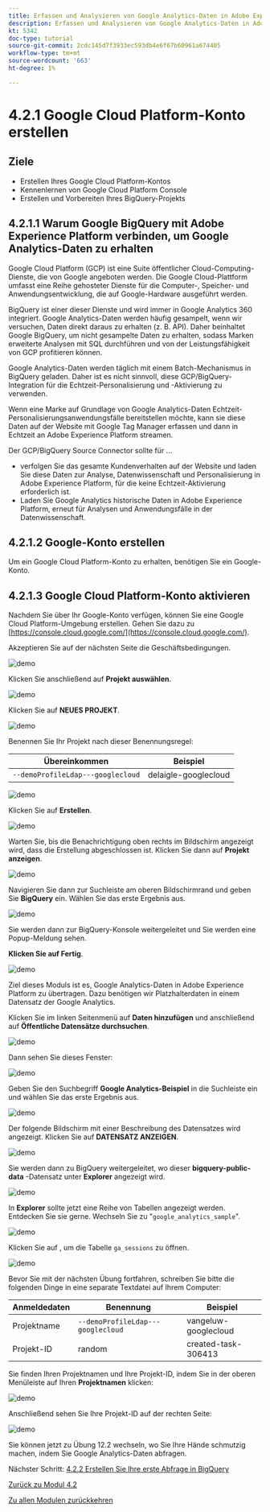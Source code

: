 ```yaml
---
title: Erfassen und Analysieren von Google Analytics-Daten in Adobe Experience Platform mit dem BigQuery Source Connector - Erstellen eines Google Cloud Platform-Kontos
description: Erfassen und Analysieren von Google Analytics-Daten in Adobe Experience Platform mit dem BigQuery Source Connector - Erstellen eines Google Cloud Platform-Kontos
kt: 5342
doc-type: tutorial
source-git-commit: 2cdc145d7f3933ec593db4e6f67b60961a674405
workflow-type: tm+mt
source-wordcount: '663'
ht-degree: 1%

---
```


# 4.2.1 Google Cloud Platform-Konto erstellen

## Ziele

- Erstellen Ihres Google Cloud Platform-Kontos
- Kennenlernen von Google Cloud Platform Console
- Erstellen und Vorbereiten Ihres BigQuery-Projekts

## 4.2.1.1 Warum Google BigQuery mit Adobe Experience Platform verbinden, um Google Analytics-Daten zu erhalten

Google Cloud Platform (GCP) ist eine Suite öffentlicher Cloud-Computing-Dienste, die von Google angeboten werden. Die Google Cloud-Plattform umfasst eine Reihe gehosteter Dienste für die Computer-, Speicher- und Anwendungsentwicklung, die auf Google-Hardware ausgeführt werden.

BigQuery ist einer dieser Dienste und wird immer in Google Analytics 360 integriert. Google Analytics-Daten werden häufig gesampelt, wenn wir versuchen, Daten direkt daraus zu erhalten (z. B. API). Daher beinhaltet Google BigQuery, um nicht gesampelte Daten zu erhalten, sodass Marken erweiterte Analysen mit SQL durchführen und von der Leistungsfähigkeit von GCP profitieren können.

Google Analytics-Daten werden täglich mit einem Batch-Mechanismus in BigQuery geladen. Daher ist es nicht sinnvoll, diese GCP/BigQuery-Integration für die Echtzeit-Personalisierung und -Aktivierung zu verwenden.

Wenn eine Marke auf Grundlage von Google Analytics-Daten Echtzeit-Personalisierungsanwendungsfälle bereitstellen möchte, kann sie diese Daten auf der Website mit Google Tag Manager erfassen und dann in Echtzeit an Adobe Experience Platform streamen.

Der GCP/BigQuery Source Connector sollte für ...

- verfolgen Sie das gesamte Kundenverhalten auf der Website und laden Sie diese Daten zur Analyse, Datenwissenschaft und Personalisierung in Adobe Experience Platform, für die keine Echtzeit-Aktivierung erforderlich ist.
- Laden Sie Google Analytics historische Daten in Adobe Experience Platform, erneut für Analysen und Anwendungsfälle in der Datenwissenschaft.

## 4.2.1.2 Google-Konto erstellen

Um ein Google Cloud Platform-Konto zu erhalten, benötigen Sie ein Google-Konto.

## 4.2.1.3 Google Cloud Platform-Konto aktivieren

Nachdem Sie über Ihr Google-Konto verfügen, können Sie eine Google Cloud Platform-Umgebung erstellen. Gehen Sie dazu zu [https://console.cloud.google.com/](https://console.cloud.google.com/).

Akzeptieren Sie auf der nächsten Seite die Geschäftsbedingungen.

![demo](./images/ex1/1.png)

Klicken Sie anschließend auf **Projekt auswählen**.

![demo](./images/ex1/2.png)

Klicken Sie auf **NEUES PROJEKT**.

![demo](./images/ex1/createproject.png)

Benennen Sie Ihr Projekt nach dieser Benennungsregel:

| Übereinkommen | Beispiel |
| ----------------- |-------------| 
| `--demoProfileLdap---googlecloud` | delaigle-googlecloud |

![demo](./images/ex1/3.png)

Klicken Sie auf **Erstellen**.

![demo](./images/ex1/3-1.png)

Warten Sie, bis die Benachrichtigung oben rechts im Bildschirm angezeigt wird, dass die Erstellung abgeschlossen ist. Klicken Sie dann auf **Projekt anzeigen**.

![demo](./images/ex1/4.png)

Navigieren Sie dann zur Suchleiste am oberen Bildschirmrand und geben Sie **BigQuery** ein. Wählen Sie das erste Ergebnis aus.

![demo](./images/ex1/7.png)

Sie werden dann zur BigQuery-Konsole weitergeleitet und Sie werden eine Popup-Meldung sehen.

**Klicken Sie auf Fertig**.

![demo](./images/ex1/5.png)

Ziel dieses Moduls ist es, Google Analytics-Daten in Adobe Experience Platform zu übertragen. Dazu benötigen wir Platzhalterdaten in einem Datensatz der Google Analytics.

Klicken Sie im linken Seitenmenü auf **Daten hinzufügen** und anschließend auf **Öffentliche Datensätze durchsuchen**.

![demo](./images/ex1/18.png)

Dann sehen Sie dieses Fenster:

![demo](./images/ex1/19.png)

Geben Sie den Suchbegriff **Google Analytics-Beispiel** in die Suchleiste ein und wählen Sie das erste Ergebnis aus.

![demo](./images/ex1/20.png)

Der folgende Bildschirm mit einer Beschreibung des Datensatzes wird angezeigt. Klicken Sie auf **DATENSATZ ANZEIGEN**.

![demo](./images/ex1/21.png)

Sie werden dann zu BigQuery weitergeleitet, wo dieser **bigquery-public-data** -Datensatz unter **Explorer** angezeigt wird.

![demo](./images/ex1/22a.png)

In **Explorer** sollte jetzt eine Reihe von Tabellen angezeigt werden. Entdecken Sie sie gerne. Wechseln Sie zu &quot;`google_analytics_sample`&quot;.

![demo](./images/ex1/22.png)

Klicken Sie auf , um die Tabelle `ga_sessions` zu öffnen.

![demo](./images/ex1/23.png)

Bevor Sie mit der nächsten Übung fortfahren, schreiben Sie bitte die folgenden Dinge in eine separate Textdatei auf Ihrem Computer:

| Anmeldedaten | Benennung | Beispiel |
| ----------------- |-------------| -------------|
| Projektname | `--demoProfileLdap---googlecloud` | vangeluw-googlecloud |
| Projekt-ID | random | created-task-306413 |

Sie finden Ihren Projektnamen und Ihre Projekt-ID, indem Sie in der oberen Menüleiste auf Ihren **Projektnamen** klicken:

![demo](./images/ex1/projectMenu.png)

Anschließend sehen Sie Ihre Projekt-ID auf der rechten Seite:

![demo](./images/ex1/projetcselection.png)

Sie können jetzt zu Übung 12.2 wechseln, wo Sie Ihre Hände schmutzig machen, indem Sie Google Analytics-Daten abfragen.

Nächster Schritt: [4.2.2 Erstellen Sie Ihre erste Abfrage in BigQuery](./ex2.md)

[Zurück zu Modul 4.2](./customer-journey-analytics-bigquery-gcp.md)

[Zu allen Modulen zurückkehren](./../../../overview.md)

